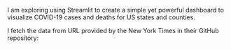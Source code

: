 I am exploring using Streamlit to create a simple yet powerful dashboard to visualize COVID-19 cases and deaths for US states and counties.

I fetch the data from URL provided by the New York Times in their GitHub repository:
